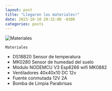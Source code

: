 ```yaml
---
layout: post
title: "Llegaron los materiales!"
date: 2023-10-10 20:32:00 -0300
categories: posts
---
```


![Materiales](/assets/Materiales)

`Materiales`

- DS18B20 Sensor de temperatura
- MK0280 Sensor de humedad del suelo
- Módulo NODEMCU V3  Esp8266 wifi MK0882
- Ventiladores 40x40x10 DC 12v
- Fuente conmutada 12V 2A
- Bomba de Limpia Parabrisas 
